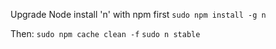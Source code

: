 Upgrade Node
    install 'n' with npm first
    ```sudo npm install -g n```

Then:
    ```sudo npm cache clean -f```
    ```sudo n stable```